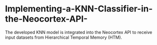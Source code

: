 # Implementing-a-KNN-Classifier-in-the-Neocortex-API-
The developed KNN model is  integrated into the Neocortex API to receive input datasets  from Hierarchical Temporal Memory (HTM).
